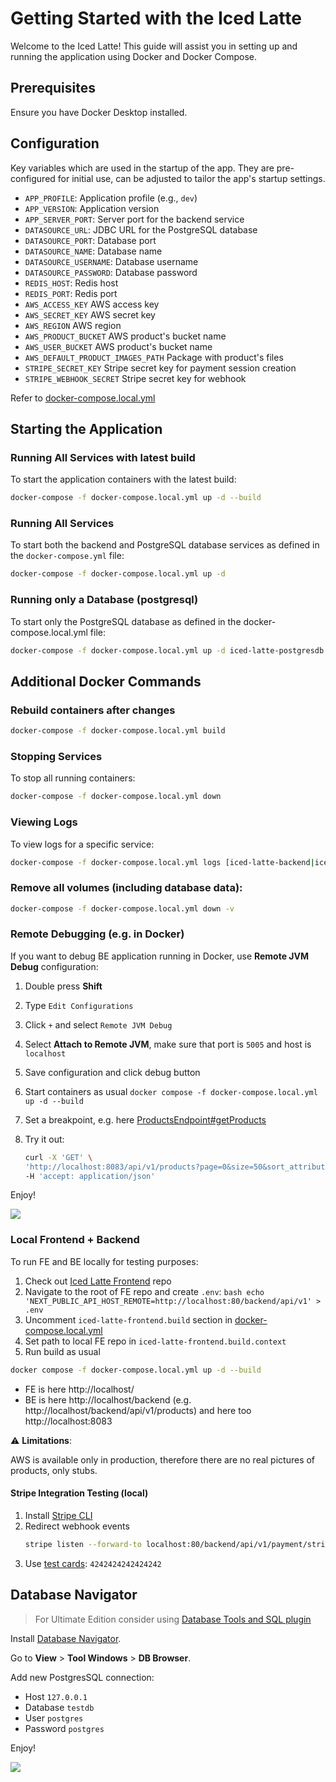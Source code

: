 # Getting Started with the Iced Latte

Welcome to the Iced Latte! 
This guide will assist you in setting up and running the application using Docker and Docker Compose.

## Prerequisites

Ensure you have Docker Desktop installed.

## Configuration

Key variables which are used in the startup of the app. They are pre-configured for initial use, can be adjusted to tailor the app's startup settings.
- `APP_PROFILE`: Application profile (e.g., `dev`)
- `APP_VERSION`: Application version
- `APP_SERVER_PORT`: Server port for the backend service
- `DATASOURCE_URL`: JDBC URL for the PostgreSQL database
- `DATASOURCE_PORT`: Database port
- `DATASOURCE_NAME`: Database name
- `DATASOURCE_USERNAME`: Database username
- `DATASOURCE_PASSWORD`: Database password
- `REDIS_HOST`: Redis host
- `REDIS_PORT`: Redis port
- `AWS_ACCESS_KEY` AWS access key
- `AWS_SECRET_KEY` AWS secret key
- `AWS_REGION` AWS region
- `AWS_PRODUCT_BUCKET` AWS product's bucket name
- `AWS_USER_BUCKET`  AWS product's bucket name
- `AWS_DEFAULT_PRODUCT_IMAGES_PATH` Package with product's files 
- `STRIPE_SECRET_KEY` Stripe secret key for payment session creation
- `STRIPE_WEBHOOK_SECRET` Stripe secret key for webhook

Refer to [docker-compose.local.yml](./docker-compose.local.yml)

## Starting the Application

### Running All Services with latest build
To start the application containers with the latest build:
```bash
docker-compose -f docker-compose.local.yml up -d --build
```

### Running All Services

To start both the backend and PostgreSQL database services as defined in the `docker-compose.yml` file:

```bash
docker-compose -f docker-compose.local.yml up -d
```

### Running only a Database (postgresql)
To start only the PostgreSQL database as defined in the docker-compose.local.yml file:
```bash
docker-compose -f docker-compose.local.yml up -d iced-latte-postgresdb
```

## Additional Docker Commands

### Rebuild containers after changes
```bash
docker-compose -f docker-compose.local.yml build
```
### Stopping Services
To stop all running containers:
```bash
docker-compose -f docker-compose.local.yml down
```

### Viewing Logs
To view logs for a specific service:
```bash
docker-compose -f docker-compose.local.yml logs [iced-latte-backend|iced-latte-postgresdb] [-f]
```

### Remove all volumes (including database data):
```bash
docker-compose -f docker-compose.local.yml down -v
```

### Remote Debugging (e.g. in Docker)
If you want to debug BE application running in Docker, use **Remote JVM Debug** configuration:
1. Double press **Shift**
2. Type `Edit Configurations`
3. Click `+` and select `Remote JVM Debug`
4. Select **Attach to Remote JVM**, make sure that port is `5005` and host is `localhost`
5. Save configuration and click debug button
6. Start containers as usual `docker compose -f docker-compose.local.yml up -d --build`
7. Set a breakpoint, e.g. here [ProductsEndpoint#getProducts](src/main/java/com/zufar/icedlatte/product/endpoint/ProductsEndpoint.java#L67)
8. Try it out:

    ```bash
    curl -X 'GET' \
    'http://localhost:8083/api/v1/products?page=0&size=50&sort_attribute=name&sort_direction=desc' \
    -H 'accept: application/json'
    ```

Enjoy!

![](docs/images/remote_debug.png)

### Local Frontend + Backend
To run FE and BE locally for testing purposes:
1. Check out [Iced Latte Frontend](https://github.com/Sunagatov/Iced-Latte-Frontend/) repo
2. Navigate to the root of FE repo and create `.env`: ```bash echo 'NEXT_PUBLIC_API_HOST_REMOTE=http://localhost:80/backend/api/v1' > .env```
3. Uncomment `iced-latte-frontend.build` section in [docker-compose.local.yml](./docker-compose.local.yml#L18)
4. Set path to local FE repo in `iced-latte-frontend.build.context`
5. Run build as usual
```bash
docker compose -f docker-compose.local.yml up -d --build
```

* FE is here http://localhost/
* BE is here http://localhost/backend (e.g. http://localhost/backend/api/v1/products) and here too http://localhost:8083

:warning: **Limitations**:

AWS is available only in production, therefore there are no real pictures of products, only stubs.

#### Stripe Integration Testing (local)

1. Install [Stripe CLI](https://docs.stripe.com/stripe-cli)
2. Redirect webhook events
   ```bash
   stripe listen --forward-to localhost:80/backend/api/v1/payment/stripe/webhook
   ```
3. Use [test cards](https://docs.stripe.com/testing): `4242424242424242`

## Database Navigator

> For Ultimate Edition consider using [Database Tools and SQL plugin](https://www.jetbrains.com/help/idea/relational-databases.html)

Install [Database Navigator](https://plugins.jetbrains.com/plugin/1800-database-navigator).

Go to **View** > **Tool Windows** > **DB Browser**.

Add new PostgresSQL connection:
 * Host `127.0.0.1`
 * Database `testdb`
 * User `postgres`
 * Password `postgres`

Enjoy!

![](docs/images/db_navigator.png)